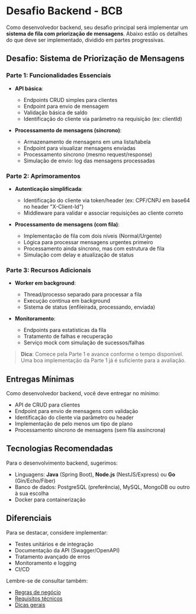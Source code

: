 # Desafio Backend - BCB

Como desenvolvedor backend, seu desafio principal será implementar um **sistema de fila com priorização de mensagens**. Abaixo estão os detalhes do que deve ser implementado, dividido em partes progressivas.

## Desafio: Sistema de Priorização de Mensagens

### Parte 1: Funcionalidades Essenciais
- **API básica**:
  - Endpoints CRUD simples para clientes
  - Endpoint para envio de mensagem
  - Validação básica de saldo
  - Identificação do cliente via parâmetro na requisição (ex: clientId)

- **Processamento de mensagens (síncrono)**:
  - Armazenamento de mensagens em uma lista/tabela
  - Endpoint para visualizar mensagens enviadas
  - Processamento síncrono (mesmo request/response)
  - Simulação de envio: log das mensagens processadas

### Parte 2: Aprimoramentos
- **Autenticação simplificada**:
  - Identificação do cliente via token/header (ex: CPF/CNPJ em base64 no header "X-Client-Id")
  - Middleware para validar e associar requisições ao cliente correto

- **Processamento de mensagens (com fila)**:
  - Implementação de fila com dois níveis (Normal/Urgente)
  - Lógica para processar mensagens urgentes primeiro
  - Processamento ainda síncrono, mas com estrutura de fila
  - Simulação com delay e atualização de status

### Parte 3: Recursos Adicionais
- **Worker em background**:
  - Thread/processo separado para processar a fila
  - Execução contínua em background
  - Sistema de status (enfileirada, processando, enviada)

- **Monitoramento**:
  - Endpoints para estatísticas da fila
  - Tratamento de falhas e recuperação
  - Serviço mock com simulação de sucessos/falhas

> **Dica**: Comece pela Parte 1 e avance conforme o tempo disponível. Uma boa implementação da Parte 1 já é suficiente para a avaliação.

## Entregas Mínimas

Como desenvolvedor backend, você deve entregar no mínimo:
- API de CRUD para clientes
- Endpoint para envio de mensagens com validação
- Identificação do cliente via parâmetro ou header
- Implementação de pelo menos um tipo de plano
- Processamento síncrono de mensagens (sem fila assíncrona)

## Tecnologias Recomendadas

Para o desenvolvimento backend, sugerimos:
- Linguagens: **Java** (Spring Boot), **Node.js** (NestJS/Express) ou **Go** (Gin/Echo/Fiber)
- Banco de dados: PostgreSQL (preferência), MySQL, MongoDB ou outro à sua escolha
- Docker para containerização

## Diferenciais

Para se destacar, considere implementar:
- Testes unitários e de integração
- Documentação da API (Swagger/OpenAPI)
- Tratamento avançado de erros
- Monitoramento e logging
- CI/CD

Lembre-se de consultar também:
- [Regras de negócio](./regras-negocio.md)
- [Requisitos técnicos](./requisitos-tecnicos.md)
- [Dicas gerais](./dicas.md)